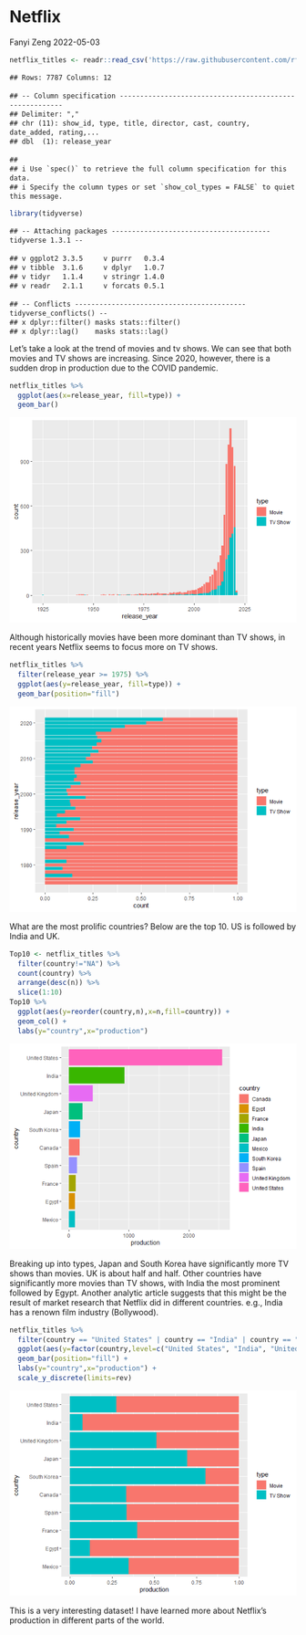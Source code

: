 Netflix
================
Fanyi Zeng
2022-05-03

``` r
netflix_titles <- readr::read_csv('https://raw.githubusercontent.com/rfordatascience/tidytuesday/master/data/2021/2021-04-20/netflix_titles.csv')
```

    ## Rows: 7787 Columns: 12

    ## -- Column specification --------------------------------------------------------
    ## Delimiter: ","
    ## chr (11): show_id, type, title, director, cast, country, date_added, rating,...
    ## dbl  (1): release_year

    ## 
    ## i Use `spec()` to retrieve the full column specification for this data.
    ## i Specify the column types or set `show_col_types = FALSE` to quiet this message.

``` r
library(tidyverse)
```

    ## -- Attaching packages --------------------------------------- tidyverse 1.3.1 --

    ## v ggplot2 3.3.5     v purrr   0.3.4
    ## v tibble  3.1.6     v dplyr   1.0.7
    ## v tidyr   1.1.4     v stringr 1.4.0
    ## v readr   2.1.1     v forcats 0.5.1

    ## -- Conflicts ------------------------------------------ tidyverse_conflicts() --
    ## x dplyr::filter() masks stats::filter()
    ## x dplyr::lag()    masks stats::lag()

Let’s take a look at the trend of movies and tv shows. We can see that
both movies and TV shows are increasing. Since 2020, however, there is a
sudden drop in production due to the COVID pandemic.

``` r
netflix_titles %>%
  ggplot(aes(x=release_year, fill=type)) +
  geom_bar()
```

![](Netflix_files/figure-gfm/trend-1.png)<!-- -->

Although historically movies have been more dominant than TV shows, in
recent years Netflix seems to focus more on TV shows.

``` r
netflix_titles %>%
  filter(release_year >= 1975) %>%
  ggplot(aes(y=release_year, fill=type)) +
  geom_bar(position="fill")
```

![](Netflix_files/figure-gfm/year-1.png)<!-- -->

What are the most prolific countries? Below are the top 10. US is
followed by India and UK.

``` r
Top10 <- netflix_titles %>%
  filter(country!="NA") %>%
  count(country) %>%
  arrange(desc(n)) %>%
  slice(1:10) 
Top10 %>%
  ggplot(aes(y=reorder(country,n),x=n,fill=country)) +
  geom_col() +
  labs(y="country",x="production")
```

![](Netflix_files/figure-gfm/country-1.png)<!-- -->

Breaking up into types, Japan and South Korea have significantly more TV
shows than movies. UK is about half and half. Other countries have
significantly more movies than TV shows, with India the most prominent
followed by Egypt. Another analytic article suggests that this might be
the result of market research that Netflix did in different countries.
e.g., India has a renown film industry (Bollywood).

``` r
netflix_titles %>%
  filter(country == "United States" | country == "India" | country == "United Kingdom" | country == "Japan" | country == "South Korea" | country == "Canada" | country == "Spain" | country == "France" | country == "Egypt" | country == "Mexico") %>%
  ggplot(aes(y=factor(country,level=c("United States", "India", "United Kingdom", "Japan", "South Korea", "Canada", "Spain", "France", "Egypt", "Mexico")),fill=type)) +
  geom_bar(position="fill") +
  labs(y="country",x="production") +
  scale_y_discrete(limits=rev)
```

![](Netflix_files/figure-gfm/top10-1.png)<!-- -->

This is a very interesting dataset! I have learned more about Netflix’s
production in different parts of the world.
